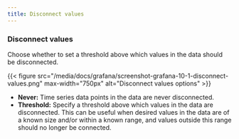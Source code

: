 ```yaml
---
title: Disconnect values
---
```


### Disconnect values

Choose whether to set a threshold above which values in the data should be disconnected.

{{< figure src="/media/docs/grafana/screenshot-grafana-10-1-disconnect-values.png" max-width="750px" alt="Disconnect values options" >}}

- **Never:** Time series data points in the data are never disconnected.
- **Threshold:** Specify a threshold above which values in the data are disconnected. This can be useful when desired values in the data are of a known size and/or within a known range, and values outside this range should no longer be connected.
